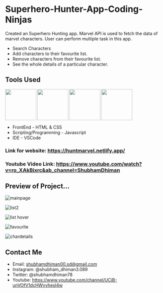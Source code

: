 # Superhero-Hunter-App-Coding-Ninjas
Created an Superhero Hunting app. Marvel API is used to fetch the data of marvel characters.
User can perform multiple task in this app.
* Search Characters 
* Add characters to their favourite list.
* Remove characters from their favourite list.
* See the whole details of a particular character.

## Tools Used
<img align="left" src="https://user-images.githubusercontent.com/18380165/224329335-3cdf989b-bdce-41e6-82dc-7d4c50d5f283.png" width="100" height="100">
<img align="left" src="https://user-images.githubusercontent.com/18380165/224329345-7363d693-4f27-4a58-8c9e-086d8a3fa420.png" width="100" height="100">
<img align="left" src="https://user-images.githubusercontent.com/18380165/224332427-426a3fbb-e25d-4deb-a832-666ae2e2e418.png" width="100" height="100">
<img  src="https://user-images.githubusercontent.com/18380165/224329339-a5174b23-1a5c-4ae4-95c8-ead20a29d77e.png" width="100" height="100">

* FrontEnd - HTML & CSS
* Scripting/Programming - Javascript
* IDE - VSCode
   
### Link for website: https://huntmarvel.netlify.app/

### Youtube Video Link: https://www.youtube.com/watch?v=ro_XAkBixrc&ab_channel=ShubhamDhiman
  
## Preview of Project...

![mainpage](https://user-images.githubusercontent.com/18380165/224330229-983548fb-c989-4ab0-abc6-3f44c3839091.jpg)


![list2](https://user-images.githubusercontent.com/18380165/224330276-5e919ef5-19e3-46c0-8536-b291d09f5c8d.jpg)


![list hover](https://user-images.githubusercontent.com/18380165/224695395-5a125fb4-5a16-4079-ab83-4bb552e76b58.png)


![favourite](https://user-images.githubusercontent.com/18380165/224330294-441a3683-5db5-402b-bb5c-e9b1a479464c.jpg)


![chardetails](https://user-images.githubusercontent.com/18380165/224330313-03ffa669-6f76-41df-92c7-de240b5a0328.jpg)


## Contact Me
* Email: shubhamdhiman00.sd@gmail.com
* Instagram: @shubham_dhiman3.089
* Twitter: @shubhamdhiman78
* Youtube: https://www.youtube.com/channel/UCiB-unVOfV1dcHWyvhesI4w


